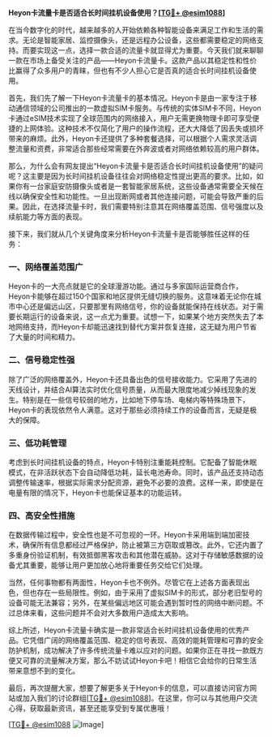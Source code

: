 **Heyon卡流量卡是否适合长时间挂机设备使用？[[TG💪+ @esim1088](https://t.me/s/esim1088)]**

在当今数字化的时代，越来越多的人开始依赖各种智能设备来满足工作和生活的需求。无论是智能家居、监控摄像头，还是远程办公设备，这些都需要稳定的网络支持。而要实现这一点，选择一款合适的流量卡就显得尤为重要。今天我们就来聊聊一款在市场上备受关注的产品——Heyon卡流量卡。这款产品以其稳定性和性价比赢得了众多用户的青睐，但也有不少人担心它是否真的适合长时间挂机设备使用。

首先，我们先了解一下Heyon卡流量卡的基本情况。Heyon卡是由一家专注于移动通信领域的公司推出的一款虚拟SIM卡服务。与传统的实体SIM卡不同，Heyon卡通过eSIM技术实现了全球范围内的网络接入，用户无需更换物理卡即可享受便捷的上网体验。这种技术不仅简化了用户的操作流程，还大大降低了因丢失或损坏带来的麻烦。此外，Heyon卡还提供了多种套餐选择，可以根据个人需求灵活调整流量和资费，非常适合那些经常需要在外奔波或者对网络依赖较高的用户群体。

那么，为什么会有网友提出“Heyon卡流量卡是否适合长时间挂机设备使用”的疑问呢？这主要是因为长时间挂机设备往往会对网络稳定性提出更高的要求。比如，如果你有一台家庭安防摄像头或者是一套智能家居系统，这些设备通常需要全天候在线以确保安全性和功能性。一旦出现断网或者其他连接问题，可能会导致严重的后果。因此，在选择流量卡时，我们需要特别注意其在网络覆盖范围、信号强度以及续航能力等方面的表现。

接下来，我们就从几个关键角度来分析Heyon卡流量卡是否能够胜任这样的任务：

### 一、网络覆盖范围广

Heyon卡的一大亮点就是它的全球漫游功能。通过与多家国际运营商合作，Heyon卡能够在超过150个国家和地区提供无缝切换的服务。这意味着无论你在城市中心还是偏远山区，只要那里有网络信号，你的设备就能保持在线状态。对于需要长期运行的设备来说，这一点尤为重要。试想一下，如果某个地方突然失去了本地网络支持，而Heyon卡却能迅速找到替代方案并恢复连接，这无疑为用户节省了大量的时间和精力。

### 二、信号稳定性强

除了广泛的网络覆盖外，Heyon卡还具备出色的信号接收能力。它采用了先进的天线设计，并结合AI算法实时优化信号质量，从而最大限度地减少掉线现象的发生。特别是在一些信号较弱的地方，比如地下停车场、电梯内等特殊场景下，Heyon卡的表现依然令人满意。这对于那些必须持续工作的设备而言，无疑是极大的保障。

### 三、低功耗管理

考虑到长时间挂机设备的特点，Heyon卡特别注重能耗控制。它配备了智能休眠模式，在非活跃状态下会自动降低功耗，延长电池寿命。同时，该产品还支持动态调整传输速率，根据实际需求分配资源，避免不必要的浪费。这样一来，即使是在电量有限的情况下，Heyon卡也能保证基本的功能运转。

### 四、高安全性措施

在数据传输过程中，安全性也是不可忽视的一环。Heyon卡采用端到端加密技术，确保所有信息都经过严格保护，防止被第三方窃取或篡改。此外，它还内置了多重身份验证机制，有效抵御黑客攻击和其他潜在威胁。这对于存储敏感数据的设备尤其重要，能够让用户更加放心地将重要任务交给它们处理。

当然，任何事物都有两面性，Heyon卡也不例外。尽管它在上述各方面表现出色，但也存在一些局限性。例如，由于采用了虚拟SIM卡的形式，部分老旧型号的设备可能无法兼容；另外，在某些偏远地区可能会遇到暂时性的网络中断问题。不过总体来看，这些问题并不会对大多数用户造成太大影响。

综上所述，Heyon卡流量卡确实是一款非常适合长时间挂机设备使用的优秀产品。它凭借广阔的网络覆盖范围、稳定的信号表现、高效的能耗管理和可靠的安全防护机制，成功解决了许多传统流量卡难以应对的问题。如果你正在寻找一款既方便又可靠的流量解决方案，那么不妨试试Heyon卡吧！相信它会给你的日常生活带来意想不到的变化。

最后，再次提醒大家，想要了解更多关于Heyon卡的信息，可以直接访问官方网站或加入我们的讨论群组[[TG💪+ @esim1088](https://t.me/s/esim1088)]。在这里，你可以与其他用户交流心得，获取最新资讯，甚至还能享受到专属优惠哦！

[[TG💪+ @esim1088](https://t.me/s/esim1088) ![Image](https://i.postimg.cc/4NQfJmqS/Snipaste-2025-05-13-00-14-12.png)]